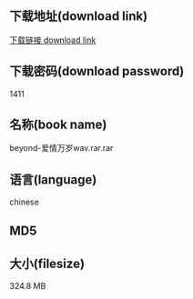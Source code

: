 ## 下载地址(download link)
[下载链接 download link](https://voluble-croquembouche-d321dc.netlify.app/?s=beyond-%E7%88%B1%E6%83%85%E4%B8%87%E5%B2%81wav.rar)

## 下载密码(download password)
1411

## 名称(book name)
beyond-爱情万岁wav.rar.rar

## 语言(language)
chinese

## MD5


## 大小(filesize)
324.8 MB
